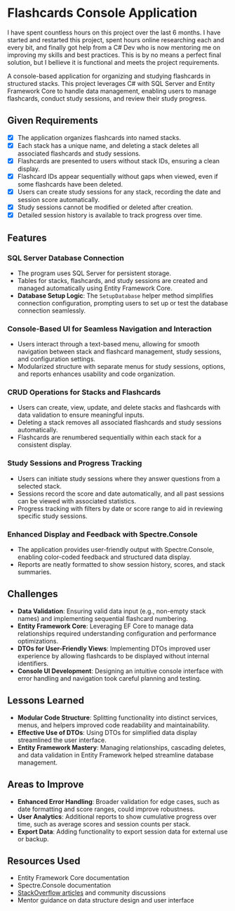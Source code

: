 ﻿# Flashcards Console Application

I have spent countless hours on this project over the last 6 months. I have
started and restarted this project, spent hours online researching each and
every bit, and finally got help from a C# Dev who is now mentoring me on
improving my skills and best practices. This is by no means a perfect final
solution, but I bellieve it is functional and meets the project requirements.

A console-based application for organizing and studying flashcards in
structured stacks. This project leverages C# with SQL Server and Entity
Framework Core to handle data management, enabling users to manage flashcards,
conduct study sessions, and review their study progress.

## Given Requirements

- [x] The application organizes flashcards into named stacks.
- [x] Each stack has a unique name, and deleting a stack deletes all associated
  flashcards and study sessions.
- [x] Flashcards are presented to users without stack IDs, ensuring a clean
  display.
- [x] Flashcard IDs appear sequentially without gaps when viewed, even if some
  flashcards have been deleted.
- [x] Users can create study sessions for any stack, recording the date and
  session score automatically.
- [x] Study sessions cannot be modified or deleted after creation.
- [x] Detailed session history is available to track progress over time.

## Features

### SQL Server Database Connection

- The program uses SQL Server for persistent storage.
- Tables for stacks, flashcards, and study sessions are created and managed
  automatically using Entity Framework Core.
- **Database Setup Logic**: The `SetupDatabase` helper method simplifies
  connection configuration, prompting users to set up or test the database
  connection seamlessly.

### Console-Based UI for Seamless Navigation and Interaction

- Users interact through a text-based menu, allowing for smooth navigation
  between stack and flashcard management, study sessions, and configuration
  settings.
- Modularized structure with separate menus for study sessions, options, and
  reports enhances usability and code organization.

### CRUD Operations for Stacks and Flashcards

- Users can create, view, update, and delete stacks and flashcards with data
  validation to ensure meaningful inputs.
- Deleting a stack removes all associated flashcards and study sessions
  automatically.
- Flashcards are renumbered sequentially within each stack for a consistent
  display.

### Study Sessions and Progress Tracking

- Users can initiate study sessions where they answer questions from a selected
  stack.
- Sessions record the score and date automatically, and all past sessions can
  be viewed with associated statistics.
- Progress tracking with filters by date or score range to aid in reviewing
  specific study sessions.

### Enhanced Display and Feedback with Spectre.Console

- The application provides user-friendly output with Spectre.Console, enabling
  color-coded feedback and structured data display.
- Reports are neatly formatted to show session history, scores, and stack
  summaries.

## Challenges

- **Data Validation**: Ensuring valid data input (e.g., non-empty stack names)
  and implementing sequential flashcard numbering.
- **Entity Framework Core**: Leveraging EF Core to manage data relationships
  required understanding configuration and performance optimizations.
- **DTOs for User-Friendly Views**: Implementing DTOs improved user experience
  by allowing flashcards to be displayed without internal identifiers.
- **Console UI Development**: Designing an intuitive console interface with
  error handling and navigation took careful planning and testing.

## Lessons Learned

- **Modular Code Structure**: Splitting functionality into distinct services,
  menus, and helpers improved code readability and maintainability.
- **Effective Use of DTOs**: Using DTOs for simplified data display streamlined
  the user interface.
- **Entity Framework Mastery**: Managing relationships, cascading deletes, and
  data validation in Entity Framework helped streamline database management.

## Areas to Improve

- **Enhanced Error Handling**: Broader validation for edge cases, such as date
  formatting and score ranges, could improve robustness.
- **User Analytics**: Additional reports to show cumulative progress over time,
  such as average scores and session counts per stack.
- **Export Data**: Adding functionality to export session data for external use
  or backup.

## Resources Used

- Entity Framework Core documentation
- Spectre.Console documentation
- [StackOverflow articles](https://stackoverflow.com/) and community
  discussions
- Mentor guidance on data structure design and user interface
